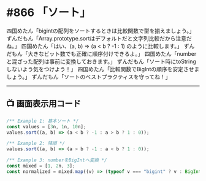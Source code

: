 # #866 「ソート」

四国めたん「bigintの配列をソートするときは比較関数で型を揃えましょう。」
ずんだもん「Array.prototype.sortはデフォルトだと文字列比較だから注意だね。」
四国めたん「はい、(a, b) => (a < b ? -1 : 1) のように比較します。」
ずんだもん「大きなビット数でも正確に順序付けできるよ。」
四国めたん「numberと混ざった配列は事前に変換しておきます。」
ずんだもん「ソート時にtoStringしないよう気をつけよう！」
四国めたん「比較関数でBigIntの順序を安定させましょう。」
ずんだもん「ソートのベストプラクティスを守ってね！」

---

## 📺 画面表示用コード

```typescript
/** Example 1: 基本ソート */
const values = [3n, 1n, 10n];
values.sort((a, b) => (a < b ? -1 : a > b ? 1 : 0));

/** Example 2: 降順 */
values.sort((a, b) => (a > b ? -1 : a < b ? 1 : 0));

/** Example 3: numberをBigIntへ変換 */
const mixed = [1, 2n, 3];
const normalized = mixed.map((v) => (typeof v === "bigint" ? v : BigInt(v))).sort((a, b) => (a < b ? -1 : 1));
```
